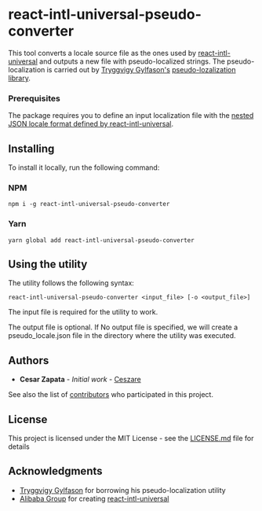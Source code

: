 # react-intl-universal-pseudo-converter

This tool converts a locale source file as the ones used by [react-intl-universal](https://github.com/alibaba/react-intl-universal) and outputs a new file with pseudo-localized strings. The pseudo-localization is carried out by [Tryggvigy Gylfason's](https://github.com/tryggvigy) [pseudo-lozalization library](https://github.com/tryggvigy/pseudo-localization).

### Prerequisites

The package requires you to define an input localization file with the [nested JSON locale format defined by react-intl-universal](https://github.com/alibaba/react-intl-universal/releases/tag/1.4.3).

## Installing

To install it locally, run the following command:

### NPM

```
npm i -g react-intl-universal-pseudo-converter
```

### Yarn

```
yarn global add react-intl-universal-pseudo-converter 
```

## Using the utility

The utility follows the following syntax:

```
react-intl-universal-pseudo-converter <input_file> [-o <output_file>]
```

The input file is required for the utility to work.

The output file is optional. If No output file is specified, we will create a pseudo_locale.json file in the directory where the utility was executed.

## Authors

* **Cesar Zapata** - *Initial work* - [Ceszare](https://github.com/Ceszare)

See also the list of [contributors](https://github.com/ceszare/react-intl-universal-pseudo-converter/contributors) who participated in this project.

## License

This project is licensed under the MIT License - see the [LICENSE.md](LICENSE.md) file for details

## Acknowledgments

* [Tryggvigy Gylfason](https://github.com/tryggvigy) for borrowing his pseudo-localization utility
* [Alibaba Group](https://github.com/alibaba/) for creating [react-intl-universal](https://github.com/alibaba/react-intl-universal)
